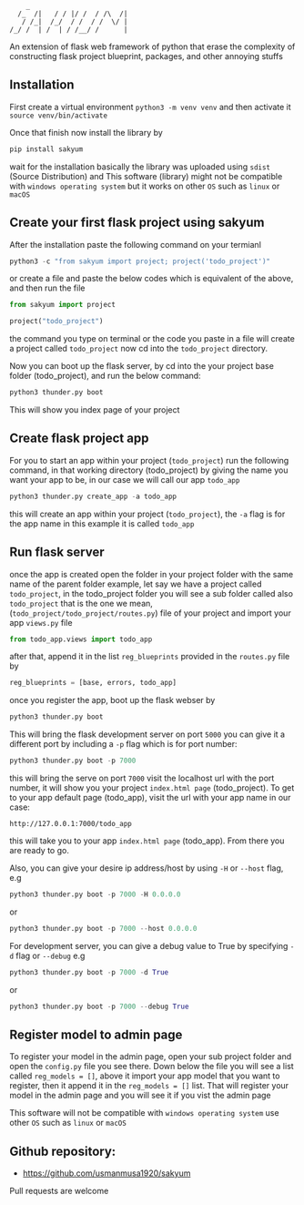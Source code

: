 
        _
      /_  /|   / / |/ /  / /\  /|
       / /_|  /_/  / /  / /  \/ |
    /_/ /  | /  | / /__/ /      |

An extension of flask web framework of python that erase the complexity of constructing flask project blueprint, packages, and other annoying stuffs

## Installation

First create a virtual environment `python3 -m venv venv` and then activate it `source venv/bin/activate`

Once that finish now install the library by

```py
pip install sakyum
```

wait for the installation basically the library was uploaded using `sdist` (Source Distribution) and This software (library) might not be compatible with `windows operating system` but it works on other `OS` such as `linux` or `macOS`

## Create your first flask project using sakyum

After the installation paste the following command on your termianl

```py
python3 -c "from sakyum import project; project('todo_project')"
```

or create a file and paste the below codes which is equivalent of the above, and then run the file

```python
from sakyum import project

project("todo_project")
```

the command you type on terminal or the code you paste in a file will create a project called `todo_project` now cd into the `todo_project` directory.

Now you can boot up the flask server, by cd into the your project base folder (todo_project), and run the below command:

```py
python3 thunder.py boot
```

This will show you index page of your project

## Create flask project app

For you to start an app within your project (`todo_project`) run the following command, in that working directory (todo_project) by giving the name you want your app to be, in our case we will call our app `todo_app`

```py
python3 thunder.py create_app -a todo_app
```

this will create an app within your project (`todo_project`), the `-a` flag is for the app name in this example it is called `todo_app`

## Run flask server

once the app is created open the folder in your project folder with the same name of the parent folder example, let say we have a project called `todo_project`, in the todo_project folder you will see a sub folder called also `todo_project` that is the one we mean, (`todo_project/todo_project/routes.py`) file of your project and import your app `views.py` file

```py
from todo_app.views import todo_app
```

after that, append it in the list `reg_blueprints` provided in the `routes.py` file by

```py
reg_blueprints = [base, errors, todo_app]
```

once you register the app, boot up the flask webser by

```py
python3 thunder.py boot
```

This will bring the flask development server on port `5000` you can give it a different port by including a `-p` flag which is for port number:

```py
python3 thunder.py boot -p 7000
```

this will bring the serve on port `7000` visit the localhost url with the port number, it will show you your project `index.html page` (todo_project). To get to your app default page (todo_app), visit the url with your app name in our case:

`http://127.0.0.1:7000/todo_app`

this will take you to your app `index.html page` (todo_app). From there you are ready to go.

Also, you can give your desire ip address/host by using `-H` or `--host` flag, e.g

```py
python3 thunder.py boot -p 7000 -H 0.0.0.0
```
or

```py
python3 thunder.py boot -p 7000 --host 0.0.0.0
```

For development server, you can give a debug value to True by specifying `-d` flag or `--debug` e.g

```py
python3 thunder.py boot -p 7000 -d True
```
or

```py
python3 thunder.py boot -p 7000 --debug True
```

## Register model to admin page

To register your model in the admin page, open your sub project folder and open the `config.py` file you see there. Down below the file you will see a list called `reg_models = []`, above it import your app model that you want to register, then it append it in the `reg_models = []` list. That will register your model in the admin page and you will see it if you vist the admin page

This software will not be compatible with `windows operating system` use other `OS` such as `linux` or `macOS`

## Github repository:

- https://github.com/usmanmusa1920/sakyum

Pull requests are welcome
